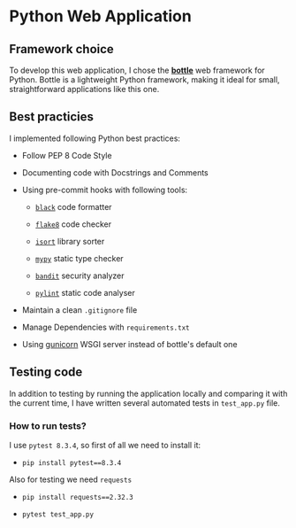 # Python Web Application

## Framework choice

To develop this web application, I chose the [**bottle**](https://bottlepy.org/docs/dev/) web framework for Python. Bottle is a lightweight Python framework, making it ideal for small, straightforward applications like this one.

## Best practicies

I implemented following Python best practices:

* Follow PEP 8 Code Style

* Documenting code with Docstrings and Comments

* Using pre-commit hooks with following tools:

  * [`black`](https://github.com/psf/black) code formatter

  * [`flake8`](https://github.com/PyCQA/flake8) code checker

  * [`isort`](https://github.com/PyCQA/isort) library sorter

  * [`mypy`](https://github.com/python/mypy) static type checker

  * [`bandit`](https://github.com/PyCQA/bandit) security analyzer

  * [`pylint`](https://github.com/pylint-dev/pylint) static code analyser

* Maintain a clean `.gitignore` file

* Manage Dependencies with `requirements.txt`

* Using [gunicorn](https://gunicorn.org/) WSGI server instead of bottle's default one

## Testing code

In addition to testing by running the application locally and comparing it with the current time, I have written several automated tests in `test_app.py` file.

### How to run tests?

I use `pytest 8.3.4`, so first of all we need to install it:

* ``` pip install pytest==8.3.4 ```

Also for testing we need `requests`

* ``` pip install requests==2.32.3 ```

* ``` pytest test_app.py ```

